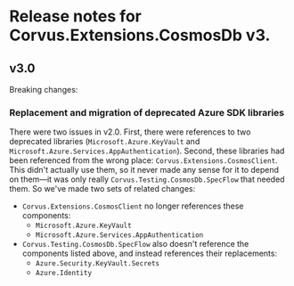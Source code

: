 # Release notes for Corvus.Extensions.CosmosDb v3.

## v3.0

Breaking changes:

### Replacement and migration of deprecated Azure SDK libraries

There were two issues in v2.0. First, there were references to two deprecated libraries (`Microsoft.Azure.KeyVault` and `Microsoft.Azure.Services.AppAuthentication`). Second, these libraries had been referenced from the wrong place: `Corvus.Extensions.CosmosClient`. This didn't actually use them, so it never made any sense for it to depend on them—it was only really `Corvus.Testing.CosmosDb.SpecFlow` that needed them. So we've made two sets of related changes:

* `Corvus.Extensions.CosmosClient` no longer references these components:
  * `Microsoft.Azure.KeyVault`
  * `Microsoft.Azure.Services.AppAuthentication`
* `Corvus.Testing.CosmosDb.SpecFlow` also doesn't reference the components listed above, and instead references their replacements:
  * `Azure.Security.KeyVault.Secrets`
  * `Azure.Identity`

